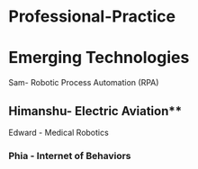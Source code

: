 # Professional-Practice
# Emerging Technologies
Sam- Robotic Process Automation (RPA)
## Himanshu- Electric Aviation**
Edward - Medical Robotics

### Phia - Internet of Behaviors 
